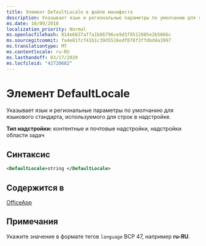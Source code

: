 ```yaml
---
title: Элемент DefaultLocale в файле манифеста
description: Указывает язык и региональные параметры по умолчанию для языкового стандарта, используемого для строк в надстройке.
ms.date: 10/09/2018
localization_priority: Normal
ms.openlocfilehash: 814e6837af7a1b86796ce9d3f8512805e2b5666c
ms.sourcegitcommit: fa4e81fcf41b1c39d5516edf078f3ffdbd4a3997
ms.translationtype: MT
ms.contentlocale: ru-RU
ms.lasthandoff: 03/17/2020
ms.locfileid: "42720682"
---
```

# <a name="defaultlocale-element"></a>Элемент DefaultLocale

Указывает язык и региональные параметры по умолчанию для языкового стандарта, используемого для строк в надстройке.

**Тип надстройки:** контентные и почтовые надстройки, надстройки области задач

## <a name="syntax"></a>Синтаксис

```XML
<DefaultLocale>string </DefaultLocale>
```

## <a name="contained-in"></a>Содержится в

[OfficeApp](officeapp.md)

## <a name="remarks"></a>Примечания

Укажите значение в формате тегов `language` BCP 47, например **ru-RU**.


